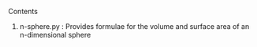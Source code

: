 Contents
1. n-sphere.py : Provides formulae for the volume and surface area of an n-dimensional sphere
